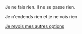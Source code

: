 Je ne fais rien. Il ne se passe rien.

Je n'endends rien et je ne vois rien

[Je revois mes autres options](../feu-de-camp.md)
